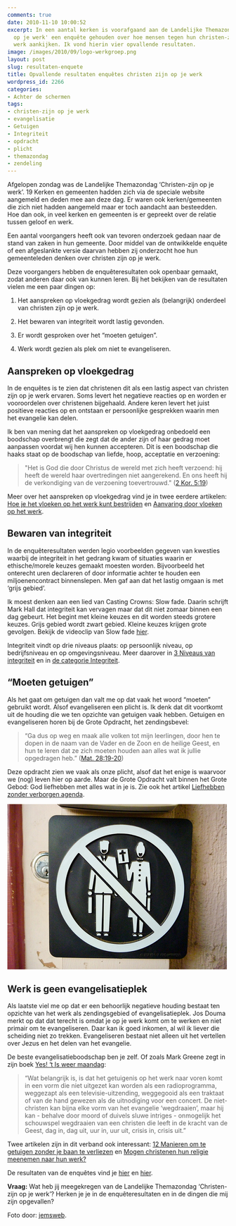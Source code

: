 ```yaml
---
comments: true
date: 2010-11-10 10:00:52
excerpt: In een aantal kerken is voorafgaand aan de Landelijke Themazondag 'Christen-zijn
  op je werk' een enquête gehouden over hoe mensen tegen hun christen-zijn op het
  werk aankijken. Ik vond hierin vier opvallende resultaten.
image: /images/2010/09/logo-werkgroep.png
layout: post
slug: resultaten-enquete
title: Opvallende resultaten enquêtes christen zijn op je werk
wordpress_id: 2266
categories:
- Achter de schermen
tags:
- christen-zijn op je werk
- evangelisatie
- Getuigen
- Integriteit
- opdracht
- plicht
- themazondag
- zendeling
---
```


Afgelopen zondag was de Landelijke Themazondag ‘Christen-zijn op je werk’. 19 Kerken en gemeenten hadden zich via de speciale website aangemeld en deden mee aan deze dag. Er waren ook kerken/gemeenten die zich niet hadden aangemeld maar er toch aandacht aan besteedden. Hoe dan ook, in veel kerken en gemeenten is er gepreekt over de relatie tussen geloof en werk.



Een aantal voorgangers heeft ook van tevoren onderzoek gedaan naar de stand van zaken in hun gemeente. Door middel van de ontwikkelde enquête of een afgeslankte versie daarvan hebben zij onderzocht hoe hun gemeenteleden denken over christen zijn op je werk.

Deze voorgangers hebben de enquêteresultaten ook openbaar gemaakt, zodat anderen daar ook van kunnen leren. Bij het bekijken van de resultaten vielen me een paar dingen op:




	
  1. Het aanspreken op vloekgedrag wordt gezien als (belangrijk) onderdeel van christen zijn op je werk.

	
  2. Het bewaren van integriteit wordt lastig gevonden.

	
  3. Er wordt gesproken over het “moeten getuigen”.

	
  4. Werk wordt gezien als plek om niet te evangeliseren.





## Aanspreken op vloekgedrag


In de enquêtes is te zien dat christenen dit als een lastig aspect van christen zijn op je werk ervaren. Soms levert het negatieve reacties op en worden er vooroordelen over christenen bijgehaald. Andere keren levert het juist positieve reacties op en ontstaan er persoonlijke gesprekken waarin men het evangelie kan delen.

Ik ben van mening dat het aanspreken op vloekgedrag onbedoeld een boodschap overbrengt die zegt dat de ander zijn of haar gedrag moet aanpassen voordat wij hen kunnen accepteren. Dit is een boodschap die haaks staat op de boodschap van liefde, hoop, acceptatie en verzoening:



> "Het is God die door Christus de wereld met zich heeft verzoend: hij heeft de wereld haar overtredingen niet aangerekend. En ons heeft hij de verkondiging van de verzoening toevertrouwd." ([2 Kor. 5:19](http://www.biblija.net/biblija.cgi?m=2+Kor+5:19&id42=0&id18=1&pos=0&l=nl&set=10))



Meer over het aanspreken op vloekgedrag vind je in twee eerdere artikelen: [Hoe je het vloeken op het werk kunt bestrijden](/2010/07/28/hoe-je-het-vloeken-op-het-werk-kunt-bestrijden/) en [Aanvaring door vloeken op het werk](/2010/08/18/aanvaring-door-vloeken-op-het-werk/).



## Bewaren van integriteit


In de enquêteresultaten werden legio voorbeelden gegeven van kwesties waarbij de integriteit in het gedrang kwam of situaties waarin er ethische/morele keuzes gemaakt moesten worden. Bijvoorbeeld het onterecht uren declareren of door informatie achter te houden een miljoenencontract binnenslepen. Men gaf aan dat het lastig omgaan is met ‘grijs gebied’.

Ik moest denken aan een lied van Casting Crowns: Slow fade. Daarin schrijft Mark Hall dat integriteit kan vervagen maar dat dit niet zomaar binnen een dag gebeurt. Het begint met kleine keuzes en dit worden steeds grotere keuzes. Grijs gebied wordt zwart gebied. Kleine keuzes krijgen grote gevolgen. Bekijk de videoclip van Slow fade [hier](http://vimeo.com/7474108).

Integriteit vindt op drie niveaus plaats: op persoonlijk niveau, op bedrijfsniveau en op omgevingsniveau. Meer daarover in [3 Niveaus van integriteit](/2010/04/19/3-niveaus-van-integriteit/) en in [de categorie Integriteit](/categorie/integriteit/).



## “Moeten getuigen”


Als het gaat om getuigen dan valt me op dat vaak het woord “moeten” gebruikt wordt. Alsof evangeliseren een plicht is. Ik denk dat dit voortkomt uit de houding die we ten opzichte van getuigen vaak hebben. Getuigen en evangeliseren horen bij de Grote Opdracht, het zendingsbevel:



> “Ga dus op weg en maak alle volken tot mijn leerlingen, door hen te dopen in de naam van de Vader en de Zoon en de heilige Geest, en hun te leren dat ze zich moeten houden aan alles wat ik jullie opgedragen heb.” ([Mat. 28:19-20](http://www.biblija.net/biblija.cgi?m=Mat+28:19-20&id42=0&id18=1&pos=0&l=nl&set=10))



Deze opdracht zien we vaak als onze plicht, alsof dat het enige is waarvoor we (nog) leven hier op aarde. Maar de Grote Opdracht valt binnen het Grote Gebod: God liefhebben met alles wat in je is. Zie ook het artikel [Liefhebben zonder verborgen agenda](/2010/04/01/liefhebben-zonder-verborgen-agenda/).

![Niet evangeliseren!](/images/2010/11/niet-evangeliseren.jpg)



## Werk is geen evangelisatieplek


Als laatste viel me op dat er een behoorlijk negatieve houding bestaat ten opzichte van het werk als zendingsgebied of evangelisatieplek. Jos Douma merkt op dat dat terecht is omdat je op je werk komt om te werken en niet primair om te evangeliseren. Daar kan ik goed inkomen, al wil ik liever die scheiding niet zo trekken. Evangeliseren bestaat niet alleen uit het vertellen over Jezus en het delen van het evangelie.

De beste evangelisatieboodschap ben je zelf. Of zoals Mark Greene zegt in zijn boek [Yes! ‘t Is weer maandag](/2009/11/16/boek-review-yes-t-is-weer-maandag/):



> “Wat belangrijk is, is dat het getuigenis op het werk naar voren komt in een vorm die niet uitgezet kan worden als een radioprogramma, weggezapt als een televisie-uitzending, weggegooid als een traktaat of van de hand gewezen als de uitnodiging voor een concert. De niet-christen kan bijna elke vorm van het evangelie ‘wegdraaien’, maar hij kan - behalve door moord of duivels sluwe intriges - onmogelijk het schouwspel wegdraaien van een christen die leeft in de kracht van de Geest, dag in, dag uit, uur in, uur uit, crisis in, crisis uit.”



Twee artikelen zijn in dit verband ook interessant: [12 Manieren om te getuigen zonder je baan te verliezen](/2010/06/07/12-manieren-om-te-getuigen-zonder-je-baan-te-verliezen/) en [Mogen christenen hun religie meenemen naar hun werk?](/2009/11/23/mogen-christenen-hun-religie-meenemen-naar-het-werk/)

De resultaten van de enquêtes vind je [hier](http://josdouma.wordpress.com/2010/11/04/op-je-werk-moet-je-gewoon-je-werk-doen/) en [hier](https://docs.google.com/present/view?id=0AYorU8ensVU4ZGM4a21kbnpfMGdzN2N0Ymdo&hl=en).

**Vraag:** Wat heb jij meegekregen van de Landelijke Themazondag ‘Christen-zijn op je werk’? Herken je je in de enquêteresultaten en in de dingen die mij zijn opgevallen?



Foto door: [jemsweb](http://www.flickr.com/photos/jemsweb/4365204218).
